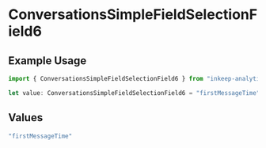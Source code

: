 # ConversationsSimpleFieldSelectionField6

## Example Usage

```typescript
import { ConversationsSimpleFieldSelectionField6 } from "inkeep-analytics-typescript/models/components";

let value: ConversationsSimpleFieldSelectionField6 = "firstMessageTime";
```

## Values

```typescript
"firstMessageTime"
```